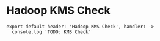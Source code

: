 
# Hadoop KMS Check

    export default header: 'Hadoop KMS Check', handler: ->
      console.log 'TODO: KMS Check'
